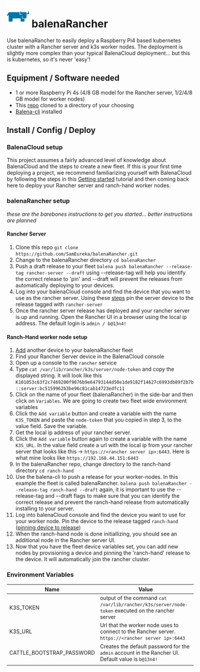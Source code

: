 # <img src="logo.png" alt="rancher steer" width="60" /> balenaRancher

Use balenaRancher to easily deploy a Raspberry Pi4 based kubernetes cluster with a Rancher server and k3s worker nodes. The deployment is slightly more complex than your typical BalenaCloud deployment... but this is kubernetes, so it's never 'easy'!

## Equipment / Software needed

* 1 or more Raspberry Pi 4s (4/8 GB model for the Rancher server, 1/2/4/8 GB model for worker nodes)
* This [repo](https://github.com/SamEureka/balenaRancher.git) cloned to a directory of your choosing
* [Balena-cli](https://github.com/balena-io/balena-cli/blob/master/README.md) installed

## Install / Config / Deploy

### BalenaCloud setup
This project assumes a fairly advanced level of knowledge about BalenaCloud and the steps to create a new fleet. If this is your first time deploying a project, we recommend familiarizing yourself with BalenaCloud by following the steps in this [Getting started](https://www.balena.io/docs/learn/getting-started/raspberrypi4-64/nodejs/) tutorial and then coming back here to deploy your Rancher server and ranch-hand worker nodes.  

### balenaRancher setup 
_these are the barebones instructions to get you started... better instructions are planned_

#### Rancher Server
1. Clone this repo `git clone https://github.com/SamEureka/balenaRancher.git`
2. Change to the balenaRancher directory `cd balenaRancher`
3. Push a draft release to your fleet `balena push balenaRancher --release-tag rancher-server --draft` using --release-tag will help you identify the correct release to 'pin' and --draft will prevent the releases from automatically deploying to your devices.
4. Log into your balenaCloud console and find the device that you want to use as the rancher server. Using these [steps](https://www.balena.io/docs/learn/deploy/release-strategy/release-policy/#pin-device-to-a-release) pin the server device to the release tagged with `rancher-server`
5. Once the rancher server release has deployed and your rancher server is up and running. Open the Rancher UI in a browser using the local ip address. The default login is `admin / b@13n4!`

#### Ranch-Hand worker node setup
1. [Add](https://www.balena.io/docs/learn/getting-started/raspberrypi3/nodejs/#add-your-first-device) another device to your balenaRancher fleet
2. Find your Rancher Server device in the BalenaCloud console
3. Open up a console to the `rancher` service
4. Type `cat /var/lib/rancher/k3s/server/node-token` and copy the displayed string. It will look like this `K101053c63f2c7469200f9076b9e64793144d50e1de9182f14627c6993db89f2b7b::server:bc5159962b3be96c81cab14723edfc11`
5. Click on the name of your fleet (balenaRancher) in the side-bar and then click on `Variables`. We are going to create two fleet wide environment variables
6. Click the `Add variable` button and create a variable with the name `K3S_TOKEN` and paste the `node-token` that you copied in step 3, to the value field. Save the variable.
7. Get the local ip address of your rancher server.
8. Click the `Add variable` button again to create a variable with the name `K3S_URL`. In the value field create a url with the local ip from your rancher server that looks like this -> `https://<rancher server ip>:6443`. Here is what mine looks like `https://192.168.44.151:6443`
9. In the balenaRancher repo, change directory to the ranch-hand directory `cd ranch-hand`
10. Use the balena-cli to push a release for your worker-nodes. In this example the fleet is called balenaRancher. `balena push balenaRancher --release-tag ranch-hand --draft` again, it is important to use the --release-tag and --draft flags to make sure that you can identify the correct release and prevent the ranch-hand release from automatically installing to your server.
11. Log into balenaCloud console and find the device you want to use for your worker node. Pin the device to the release tagged `ranch-hand` ([pinning device to release](https://www.balena.io/docs/learn/deploy/release-strategy/release-policy/#pin-device-to-a-release))
12. When the ranch-hand node is done initiallizing, you should see an additional node in the Rancher server UI.
13. Now that you have the fleet device variables set, you can add new nodes by provisioning a device and pinning the 'ranch-hand' release to the device. It will automatically join the rancher cluster. 

### Environment Variables

|Name|Value|
|---|---|
|K3S_TOKEN|output of the command `cat /var/lib/rancher/k3s/server/node-token` executed on the rancher server|
|K3S_URL|Url that the worker node uses to connect to the Rancher server. `https://<rancher server ip>:6443`|
|CATTLE_BOOTSTRAP_PASSWORD|Creates the default password for the `admin` account in the Rancher UI. Default value is `b@13n4!`|
| | |
